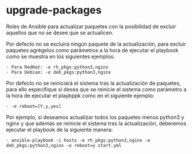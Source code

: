 # upgrade-packages
Roles de Ansible para actualizar paquetes con la posibilidad de excluir aquellos que no se desee que se actualicen.

Por defecto no se excluirá ningún paquete de la actualización, para excluir paquetes agrégelos como parámetros a la
hora de ejecutar el playbook como se muestra en los siguientes ejemplos:

	· Para RedHat: -e rh_pkgs:python3,nginx
	· Para Debian: -e deb_pkgs:python3,nginx

Por defecto no se reiniciará el sistema tras la actualización de paquetes, para ello especifique si desea que se reinicie
el sistema como parámetro a la hora de ejecutar el playbppk como en el siguiente ejemplo:

	· -e reboot=[Y,y,yes]

Por ejemplo, si deseamos actualizar todos los paquetes menos python3 y nginx y que además se reinicie el sistema tras la
actualización, deberemos ejecutar el playbook de la siguiente manera:

	· ansible-playbook -i hosts -e rh_pkgs:python3,nginx -e deb_pkgs:python3,nginx -e reboot=y start.yml
